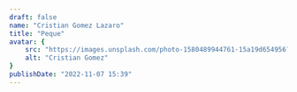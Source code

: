 ```yaml
---
draft: false
name: "Cristian Gomez Lazaro"
title: "Peque"
avatar: {
    src: "https://images.unsplash.com/photo-1580489944761-15a19d654956?&fit=crop&w=280",
    alt: "Cristian Gomez"
}
publishDate: "2022-11-07 15:39"
---
```

